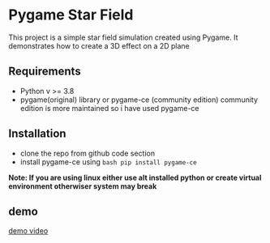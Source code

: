 # Pygame Star Field

This project is a simple star field simulation created using Pygame. It demonstrates how to create a 3D effect on a 2D plane

## Requirements

- Python v >= 3.8
- pygame(original) library or pygame-ce (community edition)
  community edition is more maintained so i have used pygame-ce

## Installation

- clone the repo from github code section
- install pygame-ce using `bash pip install pygame-ce`

**Note: If you are using linux either use alt installed python or create virtual environment otherwiser system may break**

## demo

<a href="https://tinyurl.com/3kskny2v">demo video</a>
